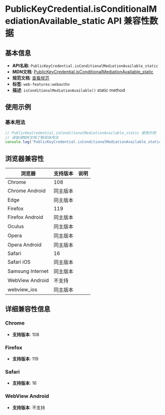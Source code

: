 # PublicKeyCredential.isConditionalMediationAvailable_static API 兼容性数据

## 基本信息

- **API名称**: `PublicKeyCredential.isConditionalMediationAvailable_static`
- **MDN文档**: [PublicKeyCredential.isConditionalMediationAvailable_static](https://developer.mozilla.org/docs/Web/API/PublicKeyCredential/isConditionalMediationAvailable_static)
- **规范文档**: [查看规范](https://w3c.github.io/webauthn/#dom-publickeycredential-isconditionalmediationavailable)
- **标签**: `web-features:webauthn`
- **描述**: `isConditionalMediationAvailable()` static method

## 使用示例

### 基本用法

```javascript
// PublicKeyCredential.isConditionalMediationAvailable_static 使用示例
// 请查阅MDN文档了解具体用法
console.log('PublicKeyCredential.isConditionalMediationAvailable_static API');
```

## 浏览器兼容性

| 浏览器 | 支持版本 | 说明 |
|--------|----------|------|
| Chrome | 108 |  |
| Chrome Android | 同主版本 |  |
| Edge | 同主版本 |  |
| Firefox | 119 |  |
| Firefox Android | 同主版本 |  |
| Oculus | 同主版本 |  |
| Opera | 同主版本 |  |
| Opera Android | 同主版本 |  |
| Safari | 16 |  |
| Safari iOS | 同主版本 |  |
| Samsung Internet | 同主版本 |  |
| WebView Android | 不支持 |  |
| webview_ios | 同主版本 |  |

## 详细兼容性信息

### Chrome

- **支持版本**: 108

### Firefox

- **支持版本**: 119

### Safari

- **支持版本**: 16

### WebView Android

- **支持版本**: 不支持

